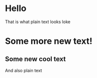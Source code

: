 # Hello

That is what plain text looks loke

# Some more new text!

## Some new cool text

And also plain text
